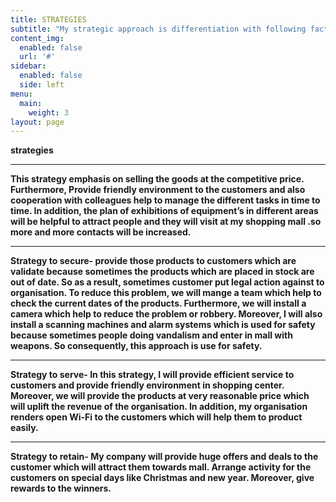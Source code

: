 ```yaml
---
title: STRATEGIES
subtitle: "My strategic approach is differentiation with following factors\r\n\n\r\n\n• Distinctive competencies- I will provide the traditional products and it is a new innovation, which will assist good relationship with customers.\r\n\n\r\n\n• Product differentiation- provide unique products with advertisement which gave me competitor response and attract to people to Buy goods. For instance, in electronic appliances provide a new feature which give the result in fraction of seconds as compare to existing appliances."
content_img:
  enabled: false
  url: '#'
sidebar:
  enabled: false
  side: left
menu:
  main:
    weight: 3
layout: page
---
```

**strategies**

****

**This strategy emphasis on selling the goods at the competitive price. Furthermore, Provide friendly environment to the customers and also cooperation with colleagues help to manage the different tasks in time to time. In addition, the plan of exhibitions of equipment’s in different areas will be helpful to attract people and they will visit at my shopping mall .so more and more contacts will be increased.**

****

**Strategy to secure- provide those products to customers which are validate because sometimes the products which are placed in stock are out of date. So as a result, sometimes customer put legal action against to organisation. To reduce this problem, we will mange a team which help to check the current dates of the products. Furthermore, we will install a camera which help to reduce the problem or robbery. Moreover, I will also install a scanning machines and alarm systems which is used for safety because sometimes people doing vandalism and enter in mall with weapons. So consequently, this approach is use for safety.**

****

**Strategy to serve- In this strategy, I will provide efficient service to customers and provide friendly environment in shopping center. Moreover, we will provide the products at very reasonable price which will uplift the revenue of the organisation. In addition, my organisation renders open Wi-Fi to the customers which will help them to product easily.**

****

**Strategy to retain- My company will provide huge offers and deals to the customer which will attract them towards mall. Arrange activity for the customers on special days like Christmas and new year. Moreover, give rewards to the winners.**
